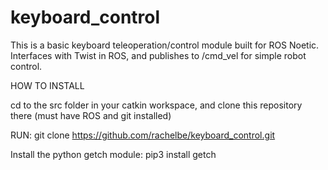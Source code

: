 # keyboard_control

This is a basic keyboard teleoperation/control module built for ROS Noetic. Interfaces with Twist in ROS, and publishes to /cmd_vel for simple robot control.

HOW TO INSTALL

cd to the src folder in your catkin workspace, and clone this repository there (must have ROS and git installed)

RUN: git clone https://github.com/rachelbe/keyboard_control.git

Install the python getch module: pip3 install getch
